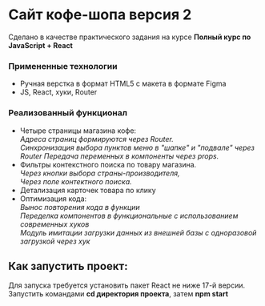 # Сайт кофе-шопа версия 2

Сделано в качестве практического задания на курсе **Полный курс по JavaScript + React**

### Примененные технологии
* Ручная верстка в формат HTML5 с макета в формате Figma
* JS, React, хуки, Router

### Реализованный функционал

* Четыре страницы магазина кофе:    
 *Адреса страниц формируются через Router.<br>*
 *Синхронизация выбора пунктов меню в "шапке" и "подвале" через Router*
 *Передача переменных в компоненты через props.*
* Фильтры контекстного поиска по товару магазина.<br>
    *Через кнопки выбора страны-производителя,*         
    *Через поле контектного поиска.*        
* Детализация карточек товара по клику    
* Оптимизация кода: <br>
*Вынос повторения кода в функции*<br>
*Переделка компонентов в функциональные с использованием современных хуков*<br>
*Модуль имитации загрузки данных из внешней базы с одноразовой загрузкой через хук*<br>


## Как запустить проект:
Для запуска требуется установить пакет React не ниже 17-й версии.<br>
Запустить командами **cd директория проекта**, затем **npm start**
